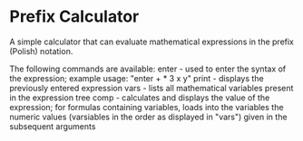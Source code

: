 # Prefix Calculator
A simple calculator that can evaluate mathematical expressions in the prefix (Polish) notation.

The following commands are available:
enter <expression> - used to enter the syntax of the expression; example usage: "enter + * 3 x y"
print - displays the previously entered expression
vars - lists all mathematical variables present in the expression tree
comp <arguments> - calculates and displays the value of the expression;  for formulas containing variables, loads into the variables the numeric values (varsiables in the order as displayed in "vars") given in the subsequent arguments
